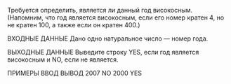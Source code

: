 Требуется определить, является ли данный год високосным. (Напомним, что год является високосным, если его номер кратен 4, но не кратен 100, а также если он кратен 400.)

ВХОДНЫЕ ДАННЫЕ
Дано одно натуральное число — номер года.

ВЫХОДНЫЕ ДАННЫЕ
Выведите строку YES, если год является високосным и NO, если не является.

ПРИМЕРЫ
ВВОД	ВЫВОД
2007
NO
2000
YES
